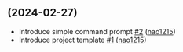 ## [](https://github.com/nao1215/selfish/compare/585cf046b715...) (2024-02-27)

* Introduce simple command prompt [#2](https://github.com/nao1215/selfish/pull/2) ([nao1215](https://github.com/nao1215))
* Introduce project template [#1](https://github.com/nao1215/selfish/pull/1) ([nao1215](https://github.com/nao1215))

